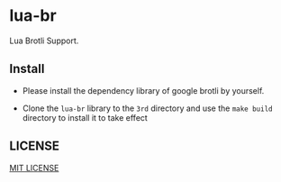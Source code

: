 # lua-br

  Lua Brotli Support.

## Install

  * Please install the dependency library of google brotli by yourself.

  * Clone the `lua-br` library to the `3rd` directory and use the `make build` directory to install it to take effect

## LICENSE

  [MIT LICENSE](https://github.com/CandyMi/lua-br/blob/master/LICENSE)
